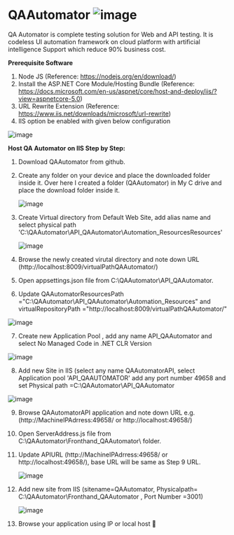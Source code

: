 # QAAutomator                   ![image](https://user-images.githubusercontent.com/26107997/134383169-84c9e7da-c9c8-402d-97dc-3b934b0bedde.png)

QA Automator is complete testing solution for Web and API testing. It is codeless UI automation framework on cloud platform with artificial intelligence Support which reduce 90% business cost.

**Prerequisite Software**
1.	Node JS
(Reference: https://nodejs.org/en/download/)
2.	Install the ASP.NET Core Module/Hosting Bundle
(Reference: https://docs.microsoft.com/en-us/aspnet/core/host-and-deploy/iis/?view=aspnetcore-5.0)
3.	URL Rewrite Extension
(Reference: https://www.iis.net/downloads/microsoft/url-rewrite)
4.	IIS option be enabled with given below configuration

  ![image](https://user-images.githubusercontent.com/26107997/134213875-ce6640fe-6907-4fd5-aefd-b0a7bbaed41e.png)

**Host QA Automator on IIS Step by Step:**

1.	Download QAAutomator from github.
2.	Create any folder on your device and place the downloaded folder inside it. Over here I created a folder (QAAutomator) in My C drive and place the download folder inside it.

    ![image](https://user-images.githubusercontent.com/26107997/134376908-c77b0431-d6df-450c-ad43-5951b18ca96a.png)

3.	Create Virtual directory from Default Web Site, add alias name and select physical path 'C:\QAAutomator\API_QAAutomator\Automation_ResourcesResources'
    
    ![image](https://user-images.githubusercontent.com/26107997/138401930-b459b1ab-90da-4eb0-a602-af7dbcf5eee9.png)

4.	Browse the newly created virutal directory and note down URL (http://localhost:8009/virtualPathQAAutomator/)
5.	Open appsettings.json file from C:\QAAutomator\API_QAAutomator\.
6.	Update QAAutomatorResourcesPath ="C:\QAAutomator\API_QAAutomator\Automation_Resources\" and virtualRepositoryPath ="http://localhost:8009/virtualPathQAAutomator/"
  
  ![image](https://user-images.githubusercontent.com/26107997/138402963-6cf92562-a987-4ab6-88d0-b2e4e010b1f3.png)
  
 7. Create new Application Pool , add any name API_QAAutomator and select No Managed Code in .NET CLR Version
 
 ![image](https://user-images.githubusercontent.com/26107997/138407962-d702b0c5-da44-4fff-a583-f096cf0f884a.png)


8.	Add new Site in IIS (select any name QAAutomatorAPI, select Application pool 'API_QAAUTOMATOR' add any port number 49658 and set Physical path  =C:\QAAutomator\API_QAAutomator

  ![image](https://user-images.githubusercontent.com/26107997/138408476-c278a014-60ea-46ec-a551-dc7caf859d0d.png)

9.	Browse QAAutomatorAPI application and note down URL e.g. (http://MachineIPAdrress:49658/ or http://localhost:49658/)
10.	Open ServerAddress.js file from C:\QAAutomator\Fronthand_QAAutomator\ folder.
11.	Update APIURL (http://MachineIPAdrress:49658/ or http://localhost:49658/), base URL will be same as Step 9 URL.

      ![image](https://user-images.githubusercontent.com/26107997/138408923-cac41e39-54d2-4cf1-a4dd-db30dfc6ee31.png)

13.	Add new site from IIS (sitename=QAAutomator, Physicalpath= C:\QAAutomator\Fronthand_QAAutomator , Port Number =3001)
    
    ![image](https://user-images.githubusercontent.com/26107997/134381965-fb292614-0ad1-45e0-8a97-d6329782da10.png)

13.	Browse your application using IP or local host 


